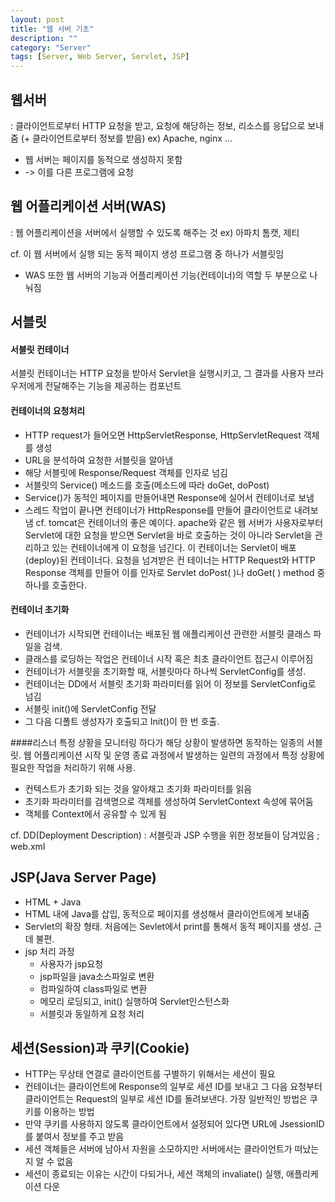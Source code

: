 ```yaml
---
layout: post
title: "웹 서버 기초"
description: ""
category: "Server" 
tags: [Server, Web Server, Servlet, JSP]
---
```

## 웹서버
: 클라이언트로부터 HTTP 요청을 받고, 요청에 해당하는 정보, 리소스를 응답으로 보내줌 (+ 클라이언트로부터 정보를 받음)
ex) Apache, nginx ...  
- 웹 서버는 페이지를 동적으로 생성하지 못함  
- -> 이를 다른 프로그램에 요청

## 웹 어플리케이션 서버(WAS)
: 웹 어플리케이션을 서버에서 실행할 수 있도록 해주는 것 
ex) 아파치 톰캣, 제티

cf. 이 웹 서버에서 실행 되는 동적 페이지 생성 프로그램 중 하나가 서블릿임  
- WAS 또한 웹 서버의 기능과 어플리케이션 기능(컨테이너)의 역할 두 부분으로 나눠짐

## 서블릿

#### 서블릿 컨테이너
서블릿 컨테이너는 HTTP 요청을 받아서 Servlet을 실행시키고, 그 결과를 사용자 브라우저에게 전달해주는 기능을 제공하는 컴포넌트

#### 컨테이너의 요청처리
- HTTP request가 들어오면 HttpServletResponse, HttpServletRequest 객체를 생성
- URL을 분석하여 요청한 서블릿을 알아냄
- 해당 서블릿에 Response/Request 객체를 인자로 넘김
- 서블릿의 Service() 메소드를 호출(메소드에 따라 doGet, doPost)
- Service()가 동적인 페이지를 만들어내면 Response에 실어서 컨테이너로 보냄
- 스레드 작업이 끝나면 컨테이너가 HttpResponse를 만들어 클라이언트로 내려보냄
cf. tomcat은 컨테이너의 좋은 예이다. apache와 같은 웹 서버가 사용자로부터 Servlet에 대한
요청을 받으면 Servlet을 바로 호출하는 것이 아니라 Servlet을 관리하고 있는 컨테이너에게
이 요청을 넘긴다. 이 컨테이너는 Servlet이 배포(deploy)된 컨테이너다. 요청을 넘겨받은 컨
테이너는 HTTP Request와 HTTP Response 객체를 만들어 이를 인자로 Servlet doPost( )나
doGet( ) method 중 하나를 호출한다. 

#### 컨테이너 초기화 
- 컨테이너가 시작되면 컨테이너는 배포된 웹 애플리케이션 관련한 서블릿 클래스 파일을 검색.
- 클래스를 로딩하는 작업은 컨테이너 시작 혹은 최초 클라이언트 접근시 이루어짐
- 컨테이너가 서블릿을 초기화할 때, 서블릿마다 하나씩 ServletConfig를 생성.
- 컨테이너는 DD에서 서블릿 초기화 파라미터를 읽어 이 정보를 ServletConfig로 넘김
- 서블릿 init()에 ServletConfig 전달
- 그 다음 디폴트 생성자가 호출되고 Init()이 한 번 호출.

####리스너
특정 상황을 모니터링 하다가 해당 상황이 발생하면 동작하는 일종의 서블릿. 웹 어플리케이션 시작 및 운영 종료 과정에서 발생하는 일련의 과정에서 특정 상황에 필요한 작업을 처리하기 위해 사용.
- 컨텍스트가 초기화 되는 것을 알아채고 초기화 파라미터를 읽음
- 초기화 파라미터를 검색명으로 객체를 생성하여 ServletContext 속성에 묶어둠
- 객체를 Context에서 공유할 수 있게 됨

cf. DD(Deployment Description) : 서블릿과 JSP 수행을 위한 정보들이 담겨있음 ; web.xml


## JSP(Java Server Page)
- HTML + Java
- HTML 내에 Java를 삽입, 동적으로 페이지를 생성해서 클라이언트에게 보내줌 
- Servlet의 확장 형태. 처음에는 Sevlet에서 print를 통해서 동적 페이지를 생성. 근데 불편.
- jsp 처리 과정
    - 사용자가 jsp요청
    - jsp파일을 java소스파일로 변환
    - 컴파일하여 class파일로 변환
    - 메모리 로딩되고, init() 실행하여 Servlet인스턴스화
    - 서블릿과 동일하게 요청 처리

## 세션(Session)과 쿠키(Cookie)
- HTTP는 무상태 연결로 클라이언트를 구별하기 위해서는 세션이 필요
- 컨테이너는 클라이언트에 Response의 일부로 세션 ID를 보내고 그 다음 요청부터 클라이언트는 Request의 일부로 세션 ID를 돌려보낸다. 가장 일반적인 방법은 쿠키를 이용하는 방법
- 만약 쿠키를 사용하지 않도록 클라이언트에서 설정되어 있다면 URL에 JsessionID를 붙여서 정보를 주고 받음
- 세션 객체들은 서버에 남아서 자원을 소모하지만 서버에서는 클라이언트가 떠났는지 알 수 없음
- 세션이 종료되는 이유는 시간이 다되거나, 세션 객체의 invaliate() 실행, 애플리케이션 다운

